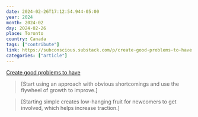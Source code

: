 ```yaml
---
date: 2024-02-26T17:12:54.944-05:00
year: 2024
month: 2024-02
day: 2024-02-26
place: Toronto
country: Canada
tags: ["contribute"]
link: https://subconscious.substack.com/p/create-good-problems-to-have
categories: ["article"]
---
```

[Create good problems to have](https://subconscious.substack.com/p/create-good-problems-to-have)

> [Start using an approach with obvious shortcomings and use the flywheel of growth to improve.]

> [Starting simple creates low-hanging fruit for newcomers to get involved, which helps increase traction.]
